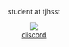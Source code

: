 <div align="center">

student at tjhsst

<!-- [![github stats](https://github-readme-stats.vercel.app/api?username=asiankoala&theme=prussian&show_icons=true&count_private=true&hide=contribs)](https://github.com/anuraghazra/github-readme-stats)  
 -->

  
  ![](https://cdn.discordapp.com/attachments/843664698264387614/851791942445695006/1623126730372.gif)  
  [discord](https://discordapp.com/users/343436575046369292)  
</div>
